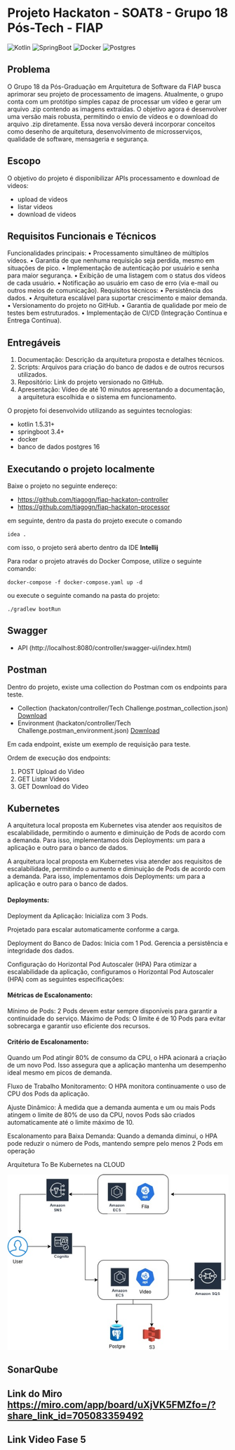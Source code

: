# Projeto Hackaton - SOAT8 - Grupo 18 Pós-Tech - FIAP

![Kotlin](https://img.shields.io/badge/Kotlin-1.5.31-blue)
![SpringBoot](https://img.shields.io/badge/SpringBoot-3.4-green)
![Docker](https://img.shields.io/badge/Docker-20.10-blue)
![Postgres](https://img.shields.io/badge/Postgres-16-blue)

## Problema
O Grupo 18 da Pós-Graduação em Arquitetura de Software da FIAP busca aprimorar seu projeto de processamento de imagens. Atualmente, o grupo conta com um protótipo simples capaz de processar um vídeo e gerar um arquivo .zip contendo as imagens extraídas. O objetivo agora é desenvolver uma versão mais robusta, permitindo o envio de vídeos e o download do arquivo .zip diretamente. Essa nova versão deverá incorporar conceitos como desenho de arquitetura, desenvolvimento de microsserviços, qualidade de software, mensageria e segurança.

## Escopo
O objetivo do projeto é disponibilizar APIs processamento e download de videos:

- upload de videos
- listar videos
- download de videos

## Requisitos Funcionais e Técnicos
Funcionalidades principais:
•	Processamento simultâneo de múltiplos vídeos.
•	Garantia de que nenhuma requisição seja perdida, mesmo em situações de pico.
•	Implementação de autenticação por usuário e senha para maior segurança.
•	Exibição de uma listagem com o status dos vídeos de cada usuário.
•	Notificação ao usuário em caso de erro (via e-mail ou outros meios de comunicação).
Requisitos técnicos:
•	Persistência dos dados.
•	Arquitetura escalável para suportar crescimento e maior demanda.
•	Versionamento do projeto no GitHub.
•	Garantia de qualidade por meio de testes bem estruturados.
•	Implementação de CI/CD (Integração Contínua e Entrega Contínua).

## Entregáveis
1.	Documentação: Descrição da arquitetura proposta e detalhes técnicos.
2.	Scripts: Arquivos para criação do banco de dados e de outros recursos utilizados.
3.	Repositório: Link do projeto versionado no GitHub.
4.	Apresentação: Vídeo de até 10 minutos apresentando a documentação, a arquitetura escolhida e o sistema em funcionamento.

O propjeto foi desenvolvido utilizando as seguintes tecnologias:

- kotlin 1.5.31+
- springboot 3.4+
- docker
- banco de dados postgres 16

## Executando o projeto localmente

Baixe o projeto no seguinte endereço:

- https://github.com/tiagogn/fiap-hackaton-controller
- https://github.com/tiagogn/fiap-hackaton-processor

em seguinte, dentro da pasta do projeto execute o comando

```shell
idea .
```

com isso, o projeto será aberto dentro da IDE **Intellij**

Para rodar o projeto através do Docker Compose, utilize o seguinte comando:

```shell
docker-compose -f docker-compose.yaml up -d
```

ou execute o seguinte comando na pasta do projeto:

```shell
./gradlew bootRun
```

## Swagger

* API (http://localhost:8080/controller/swagger-ui/index.html)

## Postman

Dentro do projeto, existe uma collection do Postman com os endpoints para teste.

* Collection (hackaton/controller/Tech
  Challenge.postman_collection.json) [Download](Fiap%20-%20Lanchonete%20-%20Produto.postman_collection.json)
* Environment (hackaton/controller/Tech
  Challenge.postman_environment.json) [Download](Tech%20Challenge.postman_environment.json)

Em cada endpoint, existe um exemplo de requisição para teste.

Ordem de execução dos endpoints:

1. POST Upload do Video
2. GET Listar Videos
3. GET Download do Video

## Kubernetes

A arquitetura local proposta em Kubernetes visa atender aos requisitos de escalabilidade, permitindo o aumento e
diminuição de Pods de acordo com a demanda. Para isso, implementamos dois Deployments: um para a aplicação e outro para
o banco de dados.

A arquitetura local proposta em Kubernetes visa atender aos requisitos de escalabilidade, permitindo o aumento e
diminuição de Pods de acordo com a demanda. Para isso, implementamos dois Deployments: um para a aplicação e outro para
o banco de dados.

#### Deployments:

Deployment da Aplicação: Inicializa com 3 Pods.

Projetado para escalar automaticamente conforme a carga.

Deployment do Banco de Dados: Inicia com 1 Pod. Gerencia a persistência e integridade dos dados.

Configuração do Horizontal Pod Autoscaler (HPA) Para otimizar a escalabilidade da aplicação, configuramos o Horizontal
Pod Autoscaler (HPA) com as seguintes especificações:

#### Métricas de Escalonamento:

Mínimo de Pods: 2 Pods devem estar sempre disponíveis para garantir a continuidade do serviço. Máximo de Pods: O limite
é de 10 Pods para evitar sobrecarga e garantir uso eficiente dos recursos.

#### Critério de Escalonamento:

Quando um Pod atingir 80% de consumo da CPU, o HPA acionará a criação de um novo Pod. Isso assegura que a aplicação
mantenha um desempenho ideal mesmo em picos de demanda.

Fluxo de Trabalho Monitoramento: O HPA monitora continuamente o uso de CPU dos Pods da aplicação.

Ajuste Dinâmico: À medida que a demanda aumenta e um ou mais Pods atingem o limite de 80% de uso da CPU, novos Pods são
criados automaticamente até o limite máximo de 10.

Escalonamento para Baixa Demanda: Quando a demanda diminui, o HPA pode reduzir o número de Pods, mantendo sempre pelo
menos 2 Pods em operação

Arquitetura To Be Kubernetes na CLOUD

![Diagrama Fase Hackaton.jpg](Diagrama%20Fase%20Hackaton.jpg)

## SonarQube

## Link do Miro https://miro.com/app/board/uXjVK5FMZfo=/?share_link_id=705083359492

## Link Video Fase 5

